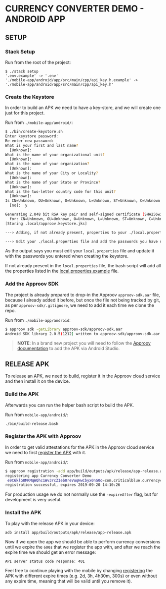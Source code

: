 # CURRENCY CONVERTER DEMO - ANDROID APP


## SETUP

### Stack Setup

Run from the root of the project:

```
$ ./stack setup    
'.env.example' -> '.env'
'./mobile-app/android/app/src/main/cpp/api_key.h.example' -> './mobile-app/android/app/src/main/cpp/api_key.h' 
```

### Create the Keystore

In order to build an APK we need to have a key-store, and we will create one just for this project.

Run from `./mobile-app/android/`:

```bash
$ ./bin/create-keystore.sh                                                                                                                                                                                  1 ↵
Enter keystore password:  
Re-enter new password: 
What is your first and last name?
  [Unknown]:  
What is the name of your organizational unit?
  [Unknown]:  
What is the name of your organization?
  [Unknown]:  
What is the name of your City or Locality?
  [Unknown]:  
What is the name of your State or Province?
  [Unknown]:  
What is the two-letter country code for this unit?
  [Unknown]:  
Is CN=Unknown, OU=Unknown, O=Unknown, L=Unknown, ST=Unknown, C=Unknown correct?
  [no]:  y

Generating 2,048 bit RSA key pair and self-signed certificate (SHA256withRSA) with a validity of 10,000 days
  for: CN=Unknown, OU=Unknown, O=Unknown, L=Unknown, ST=Unknown, C=Unknown
[Storing .local/approov.keystore.jks]

---> Adding, if not already present, properties to your ./local.properties file

---> Edit your ./local.properties file and add the passwords you have used when you first created the keystore.

```

As the output says you must edit your `local.properties` file and update it with the passwords you entered when creating the keystore.

If not already present in the `local.properties` file, the bash script will add all the properties listed in the [local.properties.example](local.properties.example) file.


### Add the Approov SDK

The project is already prepared to drop-in the Approov `approov-sdk.aar` file, because I already added it before, but once 
the file not being tracked by git, as per `approov-sdk/.gitignore`, we need to add it each time we clone the repo.

Run from `./mobile-app/android`:

```bash
$ approov sdk -getLibrary approov-sdk/approov-sdk.aar
Android SDK library 2.0.5(1212) written to approov-sdk/approov-sdk.aar
```

> **NOTE**: In a brand new project you will need to follow the [Approov documentation](https://approov.io/docs/v2.0/approov-usage-documentation/#importing-the-approov-sdk-into-android-studio) to add the APK via Android Studio.


## RELEASE APK

To release an APK, we need to build, register it in the Approov cloud service and then install it on the device.

### Build the APK 

Afterwards you can run the helper bash script to build the APK.

Run from `mobile-app/android/`:

```bash
./bin/build-release.bash
```

### Register the APK with Approov

In order to get valid attestations for the APK in the Approov cloud service we need to first [register the APK](https://approov.io/docs/v2.0/approov-usage-documentation/#managing-registrations) with it.

Run from `mobile-app/android/`:

```bash
$ approov registration -add app/build/outputs/apk/release/app-release.apk -expireAfter 600s
registering app Currency Converter Demo
 e9C6klG8MKMqWQhc1Wv3rcZIeb0reVuqHwCbyx0nG0o=com.criticalblue.currencyconverterdemo-1.0[1]-1212  SDK:Android(2.0.5)
registration successful, expires 2019-09-20 14:10:26
```

For production usage we do not normally use the `-expireAfter` flag, but for development is very useful.

### Install the APK

To play with the release APK in your device:

```bash
adb install app/build/outputs/apk/release/app-release.apk
```

Now if we open the app we should be able to perform currency conversions until we expire the `600s` that we register the
app with, and after we reach the expire time we should get an error message:

```
API server status code response: 401
``` 

Feel free to continue playing with the mobile by changing [registering](https://approov.io/docs/v2.0/approov-cli-tool-reference/#registration-command) the APK with different expire times (e.g. 2d, 3h, 4h30m, 300s) or even without any expire time, meaning that will be valid until you remove it).
